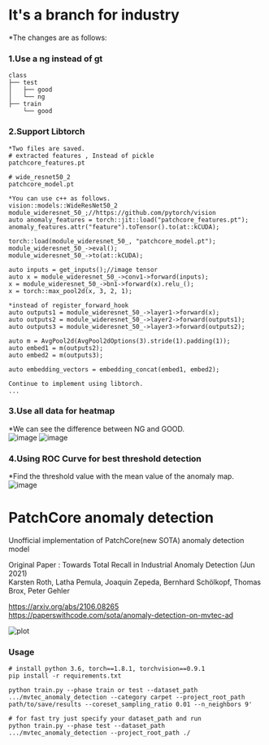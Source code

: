 # It's a branch for industry
*The changes are as follows:  

### 1.Use a ng instead of gt
~~~
class
├── test
│   ├── good
│   └── ng
├── train
    └── good  

~~~

### 2.Support Libtorch 
~~~
*Two files are saved.
# extracted features , Instead of pickle
patchcore_features.pt 

# wide_resnet50_2
patchcore_model.pt 

*You can use c++ as follows.
vision::models::WideResNet50_2 module_wideresnet_50_;//https://github.com/pytorch/vision
auto anomaly_features = torch::jit::load("patchcore_features.pt");
anomaly_features.attr("feature").toTensor().to(at::kCUDA);

torch::load(module_wideresnet_50_, "patchcore_model.pt");
module_wideresnet_50_->eval();
module_wideresnet_50_->to(at::kCUDA);

auto inputs = get_inputs();//image tensor
auto x = module_wideresnet_50_->conv1->forward(inputs);
x = module_wideresnet_50_->bn1->forward(x).relu_();
x = torch::max_pool2d(x, 3, 2, 1);

*instead of register_forward_hook
auto outputs1 = module_wideresnet_50_->layer1->forward(x);
auto outputs2 = module_wideresnet_50_->layer2->forward(outputs1);
auto outputs3 = module_wideresnet_50_->layer3->forward(outputs2);

auto m = AvgPool2d(AvgPool2dOptions(3).stride(1).padding(1));
auto embed1 = m(outputs2);
auto embed2 = m(outputs3);

auto embedding_vectors = embedding_concat(embed1, embed2);

Continue to implement using libtorch.
...

~~~


### 3.Use all data for heatmap  
*We can see the difference between NG and GOOD.  
![image](https://user-images.githubusercontent.com/17777591/130405811-7d29432f-5be2-4c5b-a324-d95f526bb725.png)
![image](https://user-images.githubusercontent.com/17777591/130405756-371c582f-6c8c-4f46-bc6d-5e572b9a1ccc.png)
 



### 4.Using ROC Curve for best threshold detection
*Find the threshold value with the mean value of the anomaly map.  
![image](https://user-images.githubusercontent.com/17777591/130405911-2c6077d0-80d8-41ba-914f-9683f0ac926f.png)


# PatchCore anomaly detection
Unofficial implementation of PatchCore(new SOTA) anomaly detection model


Original Paper : 
Towards Total Recall in Industrial Anomaly Detection (Jun 2021)  
Karsten Roth, Latha Pemula, Joaquin Zepeda, Bernhard Schölkopf, Thomas Brox, Peter Gehler  


https://arxiv.org/abs/2106.08265  
https://paperswithcode.com/sota/anomaly-detection-on-mvtec-ad

![plot](./capture/capture.jpg)


### Usage 
~~~
# install python 3.6, torch==1.8.1, torchvision==0.9.1
pip install -r requirements.txt

python train.py --phase train or test --dataset_path .../mvtec_anomaly_detection --category carpet --project_root_path path/to/save/results --coreset_sampling_ratio 0.01 --n_neighbors 9'

# for fast try just specify your dataset_path and run
python train.py --phase test --dataset_path .../mvtec_anomaly_detection --project_root_path ./
~~~

